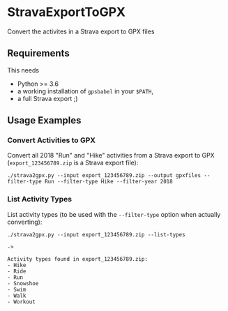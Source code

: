 # StravaExportToGPX
Convert the activites in a Strava export to GPX files


## Requirements

This needs

- Python >= 3.6
- a working installation of `gpsbabel` in your `$PATH`,
- a full Strava export ;)


## Usage Examples

### Convert Activities to GPX

Convert all 2018 "Run" and "Hike" activities from a Strava export to GPX (`export_123456789.zip` is a Strava export file):

```
./strava2gpx.py --input export_123456789.zip --output gpxfiles --filter-type Run --filter-type Hike --filter-year 2018
```

### List Activity Types

List activity types (to be used with the `--filter-type` option when actually converting):

```
./strava2gpx.py --input export_123456789.zip --list-types

->

Activity types found in export_123456789.zip:
- Hike
- Ride
- Run
- Snowshoe
- Swim
- Walk
- Workout

```
